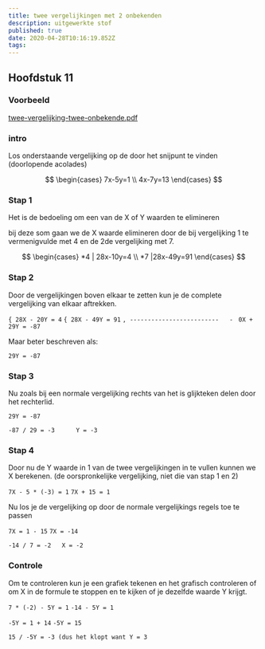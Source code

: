 ```yaml
---
title: twee vergelijkingen met 2 onbekenden
description: uitgewerkte stof
published: true
date: 2020-04-28T10:16:19.852Z
tags: 
---
```



## Hoofdstuk 11
### Voorbeeld
[twee-vergelijking-twee-onbekende.pdf](/wiskunde/h11/twee-vergelijking-twee-onbekende.pdf)

### intro

Los onderstaande vergelijking op de door het snijpunt te vinden
(doorlopende acolades)

$$
\begin{cases}
  7x-5y=1  \\
  4x-7y=13
\end{cases}
$$

### Stap 1
Het is de bedoeling om een van de X of Y waarden te elimineren

bij deze som gaan we de X waarde elimineren door de bij vergelijking 1 te vermenigvulde met 4 en de 2de vergelijking met 7.

$$
\begin{cases}
 *4 | 28x-10y=4  \\
 *7 |28x-49y=91
\end{cases}
$$

### Stap 2
Door de vergelijkingen boven elkaar te zetten kun je de complete vergelijking van elkaar aftrekken.

`{ 28X - 20Y = 4`
`{ 28X - 49Y = 91`
`, -------------------------   -`
`
  0X + 29Y = -87`

Maar beter beschreven als:

`29Y = -87`

### Stap 3
Nu zoals bij een normale vergelijking rechts van het is glijkteken delen door het rechterlid.

`29Y = -87`

`-87 / 29 = -3		Y = -3`

### Stap 4
Door nu de Y waarde in 1 van de twee vergelijkingen in te vullen kunnen we X berekenen.
(de oorspronkelijke vergelijking, niet die van stap 1 en 2)

`7X - 5 * (-3) = 1`
`7X + 15 = 1`

Nu los je de vergelijking op door de normale vergelijkings regels toe te passen

`7X = 1 - 15`
`7X = -14`

`-14 / 7 = -2	X = -2`

### Controle
Om te controleren kun je een grafiek tekenen en het grafisch controleren of om X in de formule te stoppen en te kijken of je dezelfde waarde Y krijgt.

`7 * (-2) - 5Y = 1`
`-14 - 5Y = 1`

`-5Y = 1 + 14`
`-5Y = 15`

`15 / -5Y = -3 (dus het klopt want Y = 3 `

